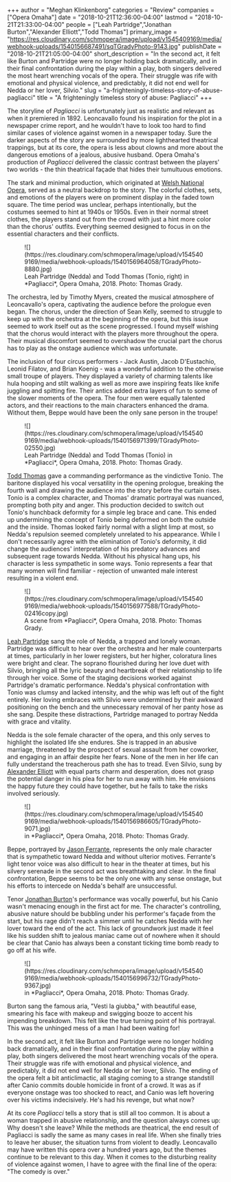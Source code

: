 +++
author = "Meghan Klinkenborg"
categories = "Review"
companies = ["Opera Omaha"]
date = "2018-10-21T12:36:00-04:00"
lastmod = "2018-10-21T21:33:00-04:00"
people = ["Leah Partridge","Jonathan Burton","Alexander Elliott","Todd Thomas"]
primary_image = "https://res.cloudinary.com/schmopera/image/upload/v1545409169/media/webhook-uploads/1540156687491/sqTGradyPhoto-9143.jpg"
publishDate = "2018-10-21T21:05:00-04:00"
short_description = "In the second act, it felt like Burton and Partridge were no longer holding back dramatically, and in their final confrontation during the play within a play, both singers delivered the most heart wrenching vocals of the opera. Their struggle was rife with emotional and physical violence, and predictably, it did not end well for Nedda or her lover, Silvio."
slug = "a-frighteningly-timeless-story-of-abuse-pagliacci"
title = "A frighteningly timeless story of abuse: Pagliacci"
+++

The storyline of *Pagliacci* is unfortunately just as realistic and relevant as when it premiered in 1892. Leoncavallo found his inspiration for the plot in a newspaper crime report, and he wouldn't have to look too hard to find similar cases of violence against women in a newspaper today. Sure the darker aspects of the story are surrounded by more lighthearted theatrical trappings, but at its core, the opera is less about clowns and more about the dangerous emotions of a jealous, abusive husband. Opera Omaha's production of *Pagliacci* delivered the classic contrast between the players' two worlds - the thin theatrical façade that hides their tumultuous emotions.

The stark and minimal production, which originated at [Welsh National Opera](/scene/companies/welsh-national-opera/), served as a neutral backdrop to the story. The colorful clothes, sets, and emotions of the players were on prominent display in the faded town square. The time period was unclear, perhaps intentionally, but the costumes seemed to hint at 1940s or 1950s. Even in their normal street clothes, the players stand out from the crowd with just a hint more color than the chorus' outfits. Everything seemed designed to focus in on the essential characters and their conflicts.

<figure data-type="image">
![](https://res.cloudinary.com/schmopera/image/upload/v1545409169/media/webhook-uploads/1540156964058/TGradyPhoto-8880.jpg)
<figcaption>Leah Partridge (Nedda) and Todd Thomas (Tonio, right) in *Pagliacci*, Opera Omaha, 2018. Photo: Thomas Grady.</figcaption>
</figure>

The orchestra, led by Timothy Myers, created the musical atmosphere of Leoncavallo's opera, captivating the audience before the prologue even began. The chorus, under the direction of Sean Kelly, seemed to struggle to keep up with the orchestra at the beginning of the opera, but this issue seemed to work itself out as the scene progressed. I found myself wishing that the chorus would interact with the players more throughout the opera. Their musical discomfort seemed to overshadow the crucial part the chorus has to play as the onstage audience which was unfortunate.

The inclusion of four circus performers - Jack Austin, Jacob D'Eustachio, Leonid Filatov, and Brian Koenig - was a wonderful addition to the otherwise small troupe of players. They displayed a variety of charming talents like hula hooping and stilt walking as well as more awe inspiring feats like knife juggling and spitting fire. Their antics added extra layers of fun to some of the slower moments of the opera. The four men were equally talented actors, and their reactions to the main characters enhanced the drama. Without them, Beppe would have been the only sane person in the troupe!

<figure data-type="image">
![](https://res.cloudinary.com/schmopera/image/upload/v1545409169/media/webhook-uploads/1540156971399/TGradyPhoto-02550.jpg)
<figcaption>Leah Partridge (Nedda) and Todd Thomas (Tonio) in *Pagliacci*, Opera Omaha, 2018. Photo: Thomas Grady.</figcaption>
</figure>

[Todd Thomas](/scene/people/todd-thomas/) gave a commanding performance as the vindictive Tonio. The baritone displayed his vocal versatility in the opening prologue, breaking the fourth wall and drawing the audience into the story before the curtain rises. Tonio is a complex character, and Thomas' dramatic portrayal was nuanced, prompting both pity and anger. This production decided to switch out Tonio's hunchback deformity for a simple leg brace and cane. This ended up undermining the concept of Tonio being deformed on both the outside and the inside. Thomas looked fairly normal with a slight limp at most, so Nedda's repulsion seemed completely unrelated to his appearance. While I don't necessarily agree with the elimination of Tonio's deformity, it did change the audiences' interpretation of his predatory advances and subsequent rage towards Nedda. Without his physical hang ups, his character is less sympathetic in some ways. Tonio represents a fear that many women will find familiar - rejection of unwanted male interest resulting in a violent end. 

<figure data-type="image">
![](https://res.cloudinary.com/schmopera/image/upload/v1545409169/media/webhook-uploads/1540156977588/TGradyPhoto-02416copy.jpg)
<figcaption>A scene from *Pagliacci*, Opera Omaha, 2018. Photo: Thomas Grady.</figcaption>
</figure>

[Leah Partridge](/scene/people/leah-partridge/) sang the role of Nedda, a trapped and lonely woman. Partridge was difficult to hear over the orchestra and her male counterparts at times, particularly in her lower registers, but her higher, coloratura lines were bright and clear. The soprano flourished during her love duet with Silvio, bringing all the lyric beauty and heartbreak of their relationship to life through her voice. Some of the staging decisions worked against Partridge's dramatic performance. Nedda's physical confrontation with Tonio was clumsy and lacked intensity, and the whip was left out of the fight entirely. Her loving embraces with Silvio were undermined by their awkward positioning on the bench and the unnecessary removal of her panty hose as she sang. Despite these distractions, Partridge managed to portray Nedda with grace and vitality. 

Nedda is the sole female character of the opera, and this only serves to highlight the isolated life she endures. She is trapped in an abusive marriage, threatened by the prospect of sexual assault from her coworker, and engaging in an affair despite her fears. None of the men in her life can fully understand the treacherous path she has to tread. Even Silvio, sung by [Alexander Elliott](/scene/people/alexander-elliott/) with equal parts charm and desperation, does not grasp the potential danger in his plea for her to run away with him. He envisions the happy future they could have together, but he fails to take the risks involved seriously. 

<figure data-type="image">
![](https://res.cloudinary.com/schmopera/image/upload/v1545409169/media/webhook-uploads/1540156986605/TGradyPhoto-9071.jpg)
<figcaption> in *Pagliacci*, Opera Omaha, 2018. Photo: Thomas Grady.</figcaption>
</figure>

Beppe, portrayed by [Jason Ferrante](/scene/people/jason-ferrante/), represents the only male character that is sympathetic toward Nedda and without ulterior motives. Ferrante's light tenor voice was also difficult to hear in the theater at times, but his silvery serenade in the second act was breathtaking and clear. In the final confrontation, Beppe seems to be the only one with any sense onstage, but his efforts to intercede on Nedda's behalf are unsuccessful.

Tenor [Jonathan Burton](/scene/people/jonathan-burton/)'s performance was vocally powerful, but his Canio wasn't menacing enough in the first act for me. The character's controlling, abusive nature should be bubbling under his performer's façade from the start, but his rage didn't reach a simmer until he catches Nedda with her lover toward the end of the act. This lack of groundwork just made it feel like his sudden shift to jealous maniac came out of nowhere when it should be clear that Canio has always been a constant ticking time bomb ready to go off at his wife.

<figure data-type="image">
![](https://res.cloudinary.com/schmopera/image/upload/v1545409169/media/webhook-uploads/1540156996732/TGradyPhoto-9367.jpg)
<figcaption> in *Pagliacci*, Opera Omaha, 2018. Photo: Thomas Grady.</figcaption>
</figure>

Burton sang the famous aria, "Vesti la giubba," with beautiful ease, smearing his face with makeup and swigging booze to accent his impending breakdown. This felt like the true turning point of his portrayal. This was the unhinged mess of a man I had been waiting for!

In the second act, it felt like Burton and Partridge were no longer holding back dramatically, and in their final confrontation during the play within a play, both singers delivered the most heart wrenching vocals of the opera. Their struggle was rife with emotional and physical violence, and predictably, it did not end well for Nedda or her lover, Silvio. The ending of the opera felt a bit anticlimactic, all staging coming to a strange standstill after Canio commits double homicide in front of a crowd. It was as if everyone onstage was too shocked to react, and Canio was left hovering over his victims indecisively. He's had his revenge, but what now?

At its core *Pagliacci* tells a story that is still all too common. It is about a woman trapped in abusive relationship, and the question always comes up: Why doesn't she leave? While the methods are theatrical, the end result of Pagliacci is sadly the same as many cases in real life. When she finally tries to leave her abuser, the situation turns from violent to deadly. Leoncavallo may have written this opera over a hundred years ago, but the themes continue to be relevant to this day. When it comes to the disturbing reality of violence against women, I have to agree with the final line of the opera: "The comedy is over."
